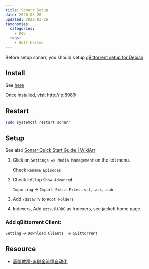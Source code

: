 ```yaml
---
title: Sonarr Setup
date: 2020-03-26
updated: 2022-03-26
taxonomies:
  categories:
    - Dev
  tags:
    - Self-hosted
---
```


Before setup sonarr, you should setup [qBittorrent setup for Debian](/content/blog/qbittorrent-setup-for-debian.en.md)

## Install

See [here](https://sonarr.tv/#downloads-v3-linux)

Once installed, visit <http://ip:8989>

## Restart

```bash
sudo systemctl restart sonarr
```

## Setup

See also [Sonarr Quick Start Guide | WikiArr](https://wiki.servarr.com/sonarr/quick-start-guide)

1. Click on `Settings => Media Management` on the left menu.

   Check `Rename Episodes`

2. Check left top `Show Advanced`

   `Importing` -> `Import Extra Files` `.srt,.ass,.sub`

3. Add `/data/TV` to `Root Folders`

4. Indexers, Add `eztv`, `RARBG` as Indexers, see jackett home page.

### Add qBittorrent Client:

`Setting` -> `Download Clients ` -> `qBittorrent`

## Resource

- [高阶教程-追剧全流程自动化](https://sleele.com/2020/03/16/高阶教程-追剧全流程自动化/)
